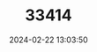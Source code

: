 ---
title: "33414"
category: "Shorea geniculata"
draft: false
date: 2024-02-22 13:03:50
languages:
  Malay: ["Upun Penyau"]
---